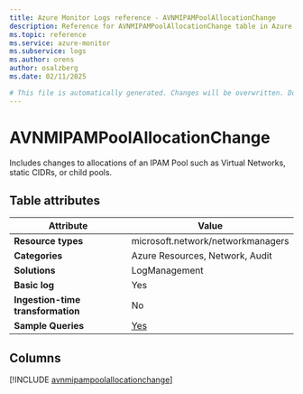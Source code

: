 ```yaml
---
title: Azure Monitor Logs reference - AVNMIPAMPoolAllocationChange
description: Reference for AVNMIPAMPoolAllocationChange table in Azure Monitor Logs.
ms.topic: reference
ms.service: azure-monitor
ms.subservice: logs
ms.author: orens
author: osalzberg
ms.date: 02/11/2025

# This file is automatically generated. Changes will be overwritten. Do not change this file directly.
---
```


# AVNMIPAMPoolAllocationChange

Includes changes to allocations of an IPAM Pool such as Virtual Networks, static CIDRs, or child pools.


## Table attributes

|Attribute|Value|
|---|---|
|**Resource types**|microsoft.network/networkmanagers|
|**Categories**|Azure Resources, Network, Audit|
|**Solutions**| LogManagement|
|**Basic log**|Yes|
|**Ingestion-time transformation**|No|
|**Sample Queries**|[Yes](/azure/azure-monitor/reference/queries/avnmipampoolallocationchange)|



## Columns
  
[!INCLUDE [avnmipampoolallocationchange](~/reusable-content/ce-skilling/azure/includes/azure-monitor/reference/tables/avnmipampoolallocationchange-include.md)]
